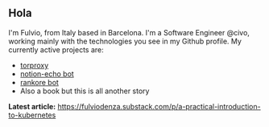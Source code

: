 ## Hola
I'm Fulvio, from Italy based in Barcelona.
I'm a Software Engineer @civo, working mainly with the technologies you see in my Github profile.
My currently active projects are:
- [torproxy](https://www.github.com/fulviodenza/torproxy)
- [notion-echo bot](https://www.github.com/fulviodenza/notion-echo)
- [rankore bot](https://www.github.com/fulviodenza/rankore)
- Also a book but this is all another story

**Latest article:** https://fulviodenza.substack.com/p/a-practical-introduction-to-kubernetes
